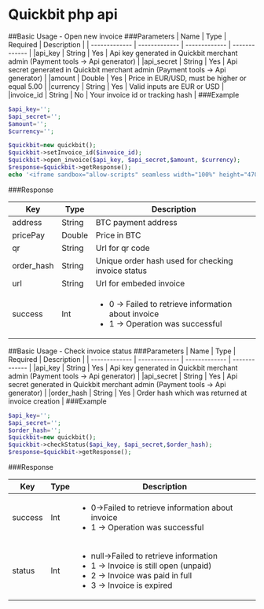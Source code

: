 Quickbit php api
=======

##Basic Usage - Open new invoice
###Parameters
| Name  | Type | Required | Description |
| ------------- | ------------- | ------------- | ------------- |
|api_key  | String | Yes | Api key generated in Quickbit merchant admin (Payment tools -> Api generator) |
|api_secret  | String | Yes | Api secret generated in Quickbit merchant admin (Payment tools -> Api generator) |
|amount  | Double | Yes | Price in EUR/USD, must be higher or equal 5.00 |
|currency  | String | Yes | Valid inputs are EUR or USD |
|invoice_id  | String | No | Your invoice id or tracking hash |
###Example
```PHP
$api_key='';
$api_secret='';
$amount='';
$currency='';

$quickbit=new quickbit();
$quickbit->setInvoice_id($invoice_id);
$quickbit->open_invoice($api_key, $api_secret,$amount, $currency);
$response=$quickbit->getResponse();
echo '<iframe sandbox="allow-scripts" seamless width="100%" height="470px" src="'.$response['url'].'"></iframe>';
```
###Response

| Key | Type | Description |
| ------------- | ------------- | ------------- |
|address  | String | BTC payment address |
|pricePay  | Double | Price in BTC |
|qr  | String | Url for qr code |
|order_hash  | String | Unique order hash used for checking invoice status |
|url  | String | Url for embeded invoice |
|success  | Int |  <ul><li>0 -> Failed to retrieve information about invoice </li><li> 1 -> Operation was successful</li></ul> |

##Basic Usage - Check invoice status
###Parameters
| Name  | Type | Required | Description |
| ------------- | ------------- | ------------- | ------------- |
|api_key  | String | Yes | Api key generated in Quickbit merchant admin (Payment tools -> Api generator) |
|api_secret  | String | Yes | Api secret generated in Quickbit merchant admin (Payment tools -> Api generator) |
|order_hash  | String | Yes | Order hash which was returned at invoice creation |
###Example
```PHP
$api_key='';
$api_secret='';
$order_hash='';
$quickbit=new quickbit();
$quickbit->checkStatus($api_key, $api_secret,$order_hash);
$response=$quickbit->getResponse();
```
###Response

| Key | Type | Description |
| ------------- | ------------- | ------------- |
|success  | Int | <ul><li>0->Failed to retrieve information about invoice </li><li> 1 -> Operation was successful</li></ul> |
|status  | Int |  <ul><li>null->Failed to retrieve information </li><li> 1 -> Invoice is still open (unpaid) </li><li> 2 -> Invoice was paid in full </li><li> 3 -> Invoice is expired </li></ul>|
